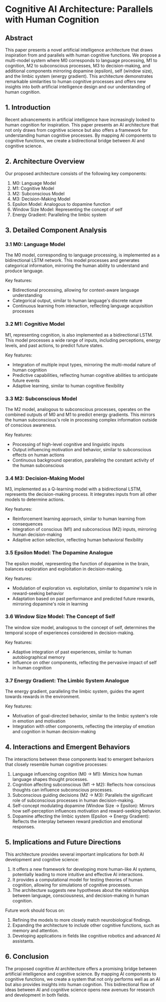 # Cognitive AI Architecture: Parallels with Human Cognition

## Abstract

This paper presents a novel artificial intelligence architecture that draws inspiration from and parallels with human cognitive functions. We propose a multi-model system where M0 corresponds to language processing, M1 to cognition, M2 to subconscious processes, M3 to decision-making, and additional components mirroring dopamine (epsilon), self (window size), and the limbic system (energy gradient). This architecture demonstrates remarkable similarities to human cognitive processes and offers new insights into both artificial intelligence design and our understanding of human cognition.

## 1. Introduction

Recent advancements in artificial intelligence have increasingly looked to human cognition for inspiration. This paper presents an AI architecture that not only draws from cognitive science but also offers a framework for understanding human cognitive processes. By mapping AI components to cognitive functions, we create a bidirectional bridge between AI and cognitive science.

## 2. Architecture Overview

Our proposed architecture consists of the following key components:

1. M0: Language Model
2. M1: Cognitive Model
3. M2: Subconscious Model
4. M3: Decision-Making Model
5. Epsilon Model: Analogous to dopamine function
6. Window Size Model: Representing the concept of self
7. Energy Gradient: Paralleling the limbic system

## 3. Detailed Component Analysis

### 3.1 M0: Language Model

The M0 model, corresponding to language processing, is implemented as a bidirectional LSTM network. This model processes and generates categorical information, mirroring the human ability to understand and produce language.

Key features:
- Bidirectional processing, allowing for context-aware language understanding
- Categorical output, similar to human language's discrete nature
- Continuous learning from interaction, reflecting language acquisition processes

### 3.2 M1: Cognitive Model

M1, representing cognition, is also implemented as a bidirectional LSTM. This model processes a wide range of inputs, including perceptions, energy levels, and past actions, to predict future states.

Key features:
- Integration of multiple input types, mirroring the multi-modal nature of human cognition
- Predictive capabilities, reflecting human cognitive abilities to anticipate future events
- Adaptive learning, similar to human cognitive flexibility

### 3.3 M2: Subconscious Model

The M2 model, analogous to subconscious processes, operates on the combined outputs of M0 and M1 to predict energy gradients. This mirrors the human subconscious's role in processing complex information outside of conscious awareness.

Key features:
- Processing of high-level cognitive and linguistic inputs
- Output influencing motivation and behavior, similar to subconscious effects on human actions
- Continuous background operation, paralleling the constant activity of the human subconscious

### 3.4 M3: Decision-Making Model

M3, implemented as a Q-learning model with a bidirectional LSTM, represents the decision-making process. It integrates inputs from all other models to determine actions.

Key features:
- Reinforcement learning approach, similar to human learning from consequences
- Integration of conscious (M1) and subconscious (M2) inputs, mirroring human decision-making
- Adaptive action selection, reflecting human behavioral flexibility

### 3.5 Epsilon Model: The Dopamine Analogue

The epsilon model, representing the function of dopamine in the brain, balances exploration and exploitation in decision-making.

Key features:
- Modulation of exploration vs. exploitation, similar to dopamine's role in reward-seeking behavior
- Adaptation based on past performance and predicted future rewards, mirroring dopamine's role in learning

### 3.6 Window Size Model: The Concept of Self

The window size model, analogous to the concept of self, determines the temporal scope of experiences considered in decision-making.

Key features:
- Adaptive integration of past experiences, similar to human autobiographical memory
- Influence on other components, reflecting the pervasive impact of self in human cognition

### 3.7 Energy Gradient: The Limbic System Analogue

The energy gradient, paralleling the limbic system, guides the agent towards rewards in the environment.

Key features:
- Motivation of goal-directed behavior, similar to the limbic system's role in emotion and motivation
- Integration with other components, reflecting the interplay of emotion and cognition in human decision-making

## 4. Interactions and Emergent Behaviors

The interactions between these components lead to emergent behaviors that closely resemble human cognitive processes:

1. Language influencing cognition (M0 → M1): Mimics how human language shapes thought processes.
2. Cognition affecting subconscious (M1 → M2): Reflects how conscious thoughts can influence subconscious processes.
3. Subconscious guiding decisions (M2 → M3): Parallels the significant role of subconscious processes in human decision-making.
4. Self-concept modulating dopamine (Window Size → Epsilon): Mirrors how self-perception influences motivation and reward-seeking behavior.
5. Dopamine affecting the limbic system (Epsilon → Energy Gradient): Reflects the interplay between reward prediction and emotional responses.

## 5. Implications and Future Directions

This architecture provides several important implications for both AI development and cognitive science:

1. It offers a new framework for developing more human-like AI systems, potentially leading to more intuitive and effective AI interactions.
2. It provides a computational model for testing theories of human cognition, allowing for simulations of cognitive processes.
3. The architecture suggests new hypotheses about the relationships between language, consciousness, and decision-making in human cognition.

Future work should focus on:
1. Refining the models to more closely match neurobiological findings.
2. Expanding the architecture to include other cognitive functions, such as memory and attention.
3. Developing applications in fields like cognitive robotics and advanced AI assistants.

## 6. Conclusion

The proposed cognitive AI architecture offers a promising bridge between artificial intelligence and cognitive science. By mapping AI components to cognitive functions, we create a system that not only performs well as an AI but also provides insights into human cognition. This bidirectional flow of ideas between AI and cognitive science opens new avenues for research and development in both fields.
